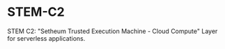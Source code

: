 # STEM-C2
STEM C2: "Setheum Trusted Execution Machine - Cloud Compute" Layer for serverless applications.
